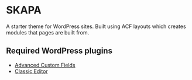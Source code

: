 # SKAPA

A starter theme for WordPress sites. Built using ACF layouts which creates modules that pages are built from.

## Required WordPress plugins

* [Advanced Custom Fields](https://wordpress.org/plugins/advanced-custom-fields/)
* [Classic Editor](https://wordpress.org/plugins/classic-editor/)
